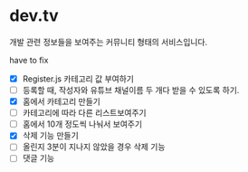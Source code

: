# dev.tv

개발 관련 정보들을 보여주는 커뮤니티 형태의 서비스입니다.

have to fix

- [x] Register.js 카테고리 값 부여하기
- [ ] 등록할 때, 작성자와 유튜브 채널이름 두 개다 받을 수 있도록 하기.
- [x] 홈에서 카테고리 만들기
- [ ] 카테고리에 따라 다른 리스트보여주기
- [ ] 홈에서 10개 정도씩 나눠서 보여주기
- [x] 삭제 기능 만들기
- [ ] 올린지 3분이 지나지 않았을 경우 삭제 기능
- [ ] 댓글 기능

